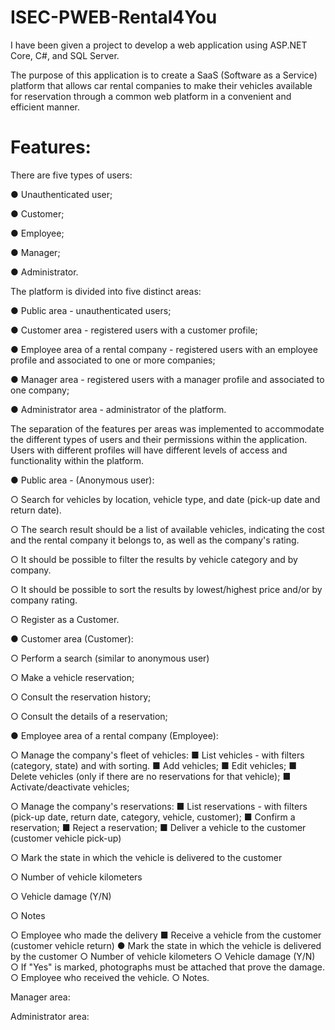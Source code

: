 # ISEC-PWEB-Rental4You

I have been given a project to develop a web application using ASP.NET Core, C#, and SQL Server. 

The purpose of this application is to create a SaaS (Software as a Service) platform that allows car rental companies to make their vehicles available for reservation through a common web platform in a convenient and efficient manner.

# Features:

There are five types of users:

● Unauthenticated user;

● Customer;

● Employee;

● Manager;

● Administrator.




The platform is divided into five distinct areas:

● Public area - unauthenticated users;

● Customer area - registered users with a customer profile;

● Employee area of a rental company - registered users with an employee profile and associated to one or more companies;

● Manager area - registered users with a manager profile and associated to one company;

● Administrator area - administrator of the platform.


The separation of the features per areas was implemented to accommodate the different types of users and their permissions within the application. Users with different profiles will have different levels of access and functionality within the platform.




● Public area - (Anonymous user):

○ Search for vehicles by location, vehicle type, and date (pick-up date and return date).

○ The search result should be a list of available vehicles, indicating the cost and the rental company it belongs to, as well as the company's rating.

○ It should be possible to filter the results by vehicle category and by company.

○ It should be possible to sort the results by lowest/highest price and/or by company rating.

○ Register as a Customer.




● Customer area (Customer):

○ Perform a search (similar to anonymous user)

○ Make a vehicle reservation;

○ Consult the reservation history;

○ Consult the details of a reservation;




● Employee area of a rental company (Employee):

○ Manage the company's fleet of vehicles:
  ■ List vehicles - with filters (category, state) and with sorting.
  ■ Add vehicles;
  ■ Edit vehicles;
  ■ Delete vehicles (only if there are no reservations for that vehicle);
  ■ Activate/deactivate vehicles;
  
○ Manage the company's reservations:
  ■ List reservations - with filters (pick-up date, return date, category,
vehicle, customer);
  ■ Confirm a reservation;
  ■ Reject a reservation;
  ■ Deliver a vehicle to the customer (customer vehicle pick-up)
  
○ Mark the state in which the vehicle is delivered to the customer

○ Number of vehicle kilometers

○ Vehicle damage (Y/N)

○ Notes

○ Employee who made the delivery
■ Receive a vehicle from the customer (customer vehicle return)
● Mark the state in which the vehicle is delivered by the customer
○ Number of vehicle kilometers
○ Vehicle damage (Y/N)
○ If "Yes" is marked, photographs must be attached
that prove the damage.
○ Employee who received the vehicle.
○ Notes.


Manager area:




Administrator area:





